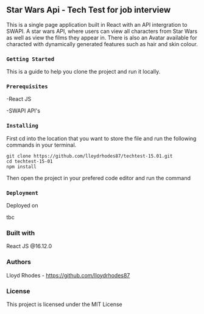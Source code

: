 ## Star Wars Api - Tech Test for job interview

This is a single page application built in React with an API intergration to SWAPI. A star wars API, where users can view all characters from Star Wars as well as view the films they appear in. There is also an Avatar available for characted with dynamically generated features such as hair and skin colour. 

### `Getting Started`

This is a guide to help you clone the project and run it locally.

### `Prerequisites`

-React JS

-SWAPI API's

### `Installing`

First cd into the location that you want to store the file and run the following commands in your terminal.

```
git clone https://github.com/lloydrhodes87/techtest-15.01.git
cd techtest-15-01
npm install
```

Then open the project in your prefered code editor and run the command

### `Deployment`

Deployed on

tbc

### Built with

React JS @16.12.0

### Authors

Lloyd Rhodes - https://github.com/lloydrhodes87

### License

This project is licensed under the MIT License
